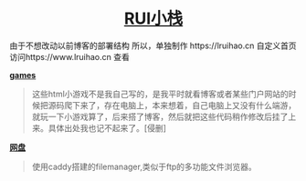 <h1 align="center"><a href="https://www.lruihao.cn" target="_blank">RUI小栈</a></h1>
由于不想改动以前博客的部署结构  
所以，单独制作 https://lruihao.cn 自定义首页  
访问https://www.lruihao.cn 查看

**[games](https://www.lruihao.cn/games)**

> 这些html小游戏不是我自己写的，是我平时就看博客或者某些门户网站的时候把源码爬下来了，存在电脑上，本来想着，自己电脑上又没有什么端游，就玩一下小游戏算了，后来搭了博客，然后就把这些代码稍作修改后挂了上来。具体出处我也记不起来了。[侵删]

**[网盘](https://pan.lruihao.cn)**

> 使用caddy搭建的filemanager,类似于ftp的多功能文件浏览器。
